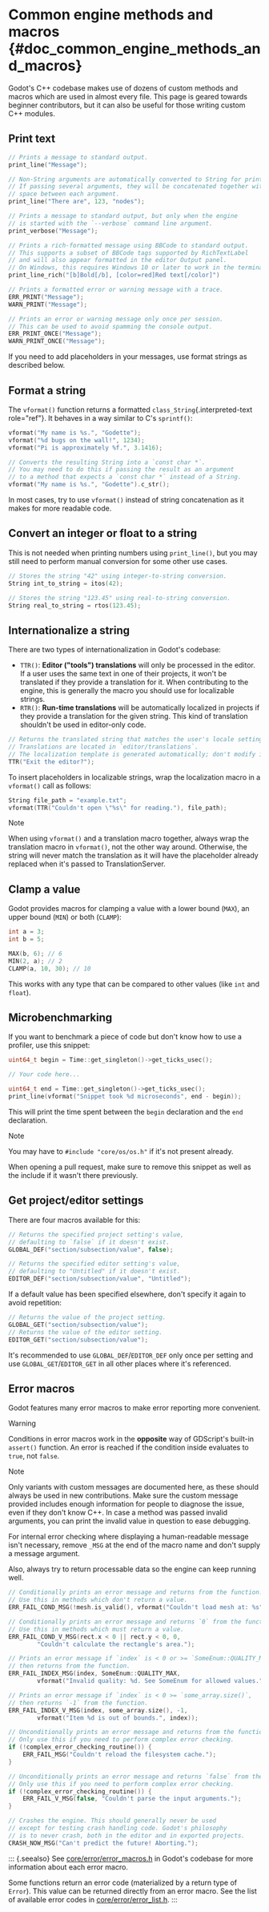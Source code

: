 # Common engine methods and macros {#doc_common_engine_methods_and_macros}

Godot\'s C++ codebase makes use of dozens of custom methods and macros
which are used in almost every file. This page is geared towards
beginner contributors, but it can also be useful for those writing
custom C++ modules.

## Print text

``` cpp
// Prints a message to standard output.
print_line("Message");

// Non-String arguments are automatically converted to String for printing.
// If passing several arguments, they will be concatenated together with a
// space between each argument.
print_line("There are", 123, "nodes");

// Prints a message to standard output, but only when the engine
// is started with the `--verbose` command line argument.
print_verbose("Message");

// Prints a rich-formatted message using BBCode to standard output.
// This supports a subset of BBCode tags supported by RichTextLabel
// and will also appear formatted in the editor Output panel.
// On Windows, this requires Windows 10 or later to work in the terminal.
print_line_rich("[b]Bold[/b], [color=red]Red text[/color]")

// Prints a formatted error or warning message with a trace.
ERR_PRINT("Message");
WARN_PRINT("Message");

// Prints an error or warning message only once per session.
// This can be used to avoid spamming the console output.
ERR_PRINT_ONCE("Message");
WARN_PRINT_ONCE("Message");
```

If you need to add placeholders in your messages, use format strings as
described below.

## Format a string

The `vformat()` function returns a formatted
`class_String`{.interpreted-text role="ref"}. It behaves in a way
similar to C\'s `sprintf()`:

``` cpp
vformat("My name is %s.", "Godette");
vformat("%d bugs on the wall!", 1234);
vformat("Pi is approximately %f.", 3.1416);

// Converts the resulting String into a `const char *`.
// You may need to do this if passing the result as an argument
// to a method that expects a `const char *` instead of a String.
vformat("My name is %s.", "Godette").c_str();
```

In most cases, try to use `vformat()` instead of string concatenation as
it makes for more readable code.

## Convert an integer or float to a string

This is not needed when printing numbers using `print_line()`, but you
may still need to perform manual conversion for some other use cases.

``` cpp
// Stores the string "42" using integer-to-string conversion.
String int_to_string = itos(42);

// Stores the string "123.45" using real-to-string conversion.
String real_to_string = rtos(123.45);
```

## Internationalize a string

There are two types of internationalization in Godot\'s codebase:

- `TTR()`: **Editor (\"tools\") translations** will only be processed in
  the editor. If a user uses the same text in one of their projects, it
  won\'t be translated if they provide a translation for it. When
  contributing to the engine, this is generally the macro you should use
  for localizable strings.
- `RTR()`: **Run-time translations** will be automatically localized in
  projects if they provide a translation for the given string. This kind
  of translation shouldn\'t be used in editor-only code.

``` cpp
// Returns the translated string that matches the user's locale settings.
// Translations are located in `editor/translations`.
// The localization template is generated automatically; don't modify it.
TTR("Exit the editor?");
```

To insert placeholders in localizable strings, wrap the localization
macro in a `vformat()` call as follows:

``` cpp
String file_path = "example.txt";
vformat(TTR("Couldn't open \"%s\" for reading."), file_path);
```

> [!NOTE]
> When using `vformat()` and a translation macro together, always wrap
> the translation macro in `vformat()`, not the other way around.
> Otherwise, the string will never match the translation as it will have
> the placeholder already replaced when it\'s passed to
> TranslationServer.

## Clamp a value

Godot provides macros for clamping a value with a lower bound (`MAX`),
an upper bound (`MIN`) or both (`CLAMP`):

``` cpp
int a = 3;
int b = 5;

MAX(b, 6); // 6
MIN(2, a); // 2
CLAMP(a, 10, 30); // 10
```

This works with any type that can be compared to other values (like
`int` and `float`).

## Microbenchmarking

If you want to benchmark a piece of code but don\'t know how to use a
profiler, use this snippet:

``` cpp
uint64_t begin = Time::get_singleton()->get_ticks_usec();

// Your code here...

uint64_t end = Time::get_singleton()->get_ticks_usec();
print_line(vformat("Snippet took %d microseconds", end - begin));
```

This will print the time spent between the `begin` declaration and the
`end` declaration.

> [!NOTE]
> You may have to `#include "core/os/os.h"` if it\'s not present
> already.
>
> When opening a pull request, make sure to remove this snippet as well
> as the include if it wasn\'t there previously.

## Get project/editor settings

There are four macros available for this:

``` cpp
// Returns the specified project setting's value,
// defaulting to `false` if it doesn't exist.
GLOBAL_DEF("section/subsection/value", false);

// Returns the specified editor setting's value,
// defaulting to "Untitled" if it doesn't exist.
EDITOR_DEF("section/subsection/value", "Untitled");
```

If a default value has been specified elsewhere, don\'t specify it again
to avoid repetition:

``` cpp
// Returns the value of the project setting.
GLOBAL_GET("section/subsection/value");
// Returns the value of the editor setting.
EDITOR_GET("section/subsection/value");
```

It\'s recommended to use `GLOBAL_DEF`/`EDITOR_DEF` only once per setting
and use `GLOBAL_GET`/`EDITOR_GET` in all other places where it\'s
referenced.

## Error macros

Godot features many error macros to make error reporting more
convenient.

> [!WARNING]
> Conditions in error macros work in the **opposite** way of GDScript\'s
> built-in `assert()` function. An error is reached if the condition
> inside evaluates to `true`, not `false`.

> [!NOTE]
> Only variants with custom messages are documented here, as these
> should always be used in new contributions. Make sure the custom
> message provided includes enough information for people to diagnose
> the issue, even if they don\'t know C++. In case a method was passed
> invalid arguments, you can print the invalid value in question to ease
> debugging.
>
> For internal error checking where displaying a human-readable message
> isn\'t necessary, remove `_MSG` at the end of the macro name and
> don\'t supply a message argument.
>
> Also, always try to return processable data so the engine can keep
> running well.

``` cpp
// Conditionally prints an error message and returns from the function.
// Use this in methods which don't return a value.
ERR_FAIL_COND_MSG(!mesh.is_valid(), vformat("Couldn't load mesh at: %s", path));

// Conditionally prints an error message and returns `0` from the function.
// Use this in methods which must return a value.
ERR_FAIL_COND_V_MSG(rect.x < 0 || rect.y < 0, 0,
        "Couldn't calculate the rectangle's area.");

// Prints an error message if `index` is < 0 or >= `SomeEnum::QUALITY_MAX`,
// then returns from the function.
ERR_FAIL_INDEX_MSG(index, SomeEnum::QUALITY_MAX,
        vformat("Invalid quality: %d. See SomeEnum for allowed values.", index));

// Prints an error message if `index` is < 0 >= `some_array.size()`,
// then returns `-1` from the function.
ERR_FAIL_INDEX_V_MSG(index, some_array.size(), -1,
        vformat("Item %d is out of bounds.", index));

// Unconditionally prints an error message and returns from the function.
// Only use this if you need to perform complex error checking.
if (!complex_error_checking_routine()) {
    ERR_FAIL_MSG("Couldn't reload the filesystem cache.");
}

// Unconditionally prints an error message and returns `false` from the function.
// Only use this if you need to perform complex error checking.
if (!complex_error_checking_routine()) {
    ERR_FAIL_V_MSG(false, "Couldn't parse the input arguments.");
}

// Crashes the engine. This should generally never be used
// except for testing crash handling code. Godot's philosophy
// is to never crash, both in the editor and in exported projects.
CRASH_NOW_MSG("Can't predict the future! Aborting.");
```

::: {.seealso}
See
[core/error/error_macros.h](https://github.com/godotengine/godot/blob/master/core/error/error_macros.h)
in Godot\'s codebase for more information about each error macro.

Some functions return an error code (materialized by a return type of
`Error`). This value can be returned directly from an error macro. See
the list of available error codes in
[core/error/error_list.h](https://github.com/godotengine/godot/blob/master/core/error/error_list.h).
:::

